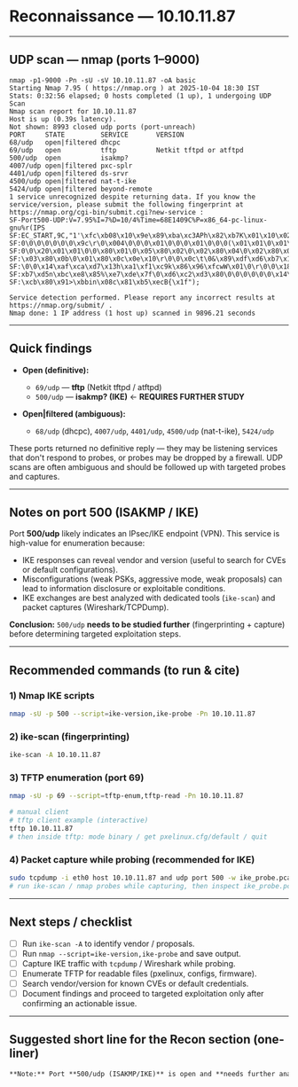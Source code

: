 # Reconnaissance — 10.10.11.87

---

## UDP scan — nmap (ports 1–9000)

```text
nmap -p1-9000 -Pn -sU -sV 10.10.11.87 -oA basic
Starting Nmap 7.95 ( https://nmap.org ) at 2025-10-04 18:30 IST
Stats: 0:32:56 elapsed; 0 hosts completed (1 up), 1 undergoing UDP Scan
Nmap scan report for 10.10.11.87
Host is up (0.39s latency).
Not shown: 8993 closed udp ports (port-unreach)
PORT     STATE         SERVICE       VERSION
68/udp   open|filtered dhcpc
69/udp   open          tftp          Netkit tftpd or atftpd
500/udp  open          isakmp?
4007/udp open|filtered pxc-splr
4401/udp open|filtered ds-srvr
4500/udp open|filtered nat-t-ike
5424/udp open|filtered beyond-remote
1 service unrecognized despite returning data. If you know the service/version, please submit the following fingerprint at https://nmap.org/cgi-bin/submit.cgi?new-service :
SF-Port500-UDP:V=7.95%I=7%D=10/4%Time=68E1409C%P=x86_64-pc-linux-gnu%r(IPS
SF:EC_START,9C,"1'\xfc\xb08\x10\x9e\x89\xba\xc3APh\x82\xb7K\x01\x10\x02\0
SF:0\0\0\0\0\0\0\x9c\r\0\x004\0\0\0\x01\0\0\0\x01\0\0\0(\x01\x01\0\x01\0
SF:0\0\x20\x01\x01\0\0\x80\x01\0\x05\x80\x02\0\x02\x80\x04\0\x02\x80\x03\0
SF:\x03\x80\x0b\0\x01\x80\x0c\x0e\x10\r\0\0\x0c\t\0&\x89\xdf\xd6\xb7\x12\r
SF:\0\0\x14\xaf\xca\xd7\x13h\xa1\xf1\xc9k\x86\x96\xfcwW\x01\0\r\0\0\x18@H
SF:xb7\xd5n\xbc\xe8\x85%\xe7\xde\x7f\0\xd6\xc2\xd3\x80\0\0\0\0\0\0\x14\x90
SF:\xcb\x80\x91>\xbbin\x08c\x81\xb5\xecB{\x1f");

Service detection performed. Please report any incorrect results at https://nmap.org/submit/ .
Nmap done: 1 IP address (1 host up) scanned in 9896.21 seconds
```

---

## Quick findings

* **Open (definitive):**

  * `69/udp` — **tftp** (Netkit tftpd / atftpd)
  * `500/udp` — **isakmp? (IKE)** ← **REQUIRES FURTHER STUDY**

* **Open|filtered (ambiguous):**

  * `68/udp` (dhcpc), `4007/udp`, `4401/udp`, `4500/udp` (nat-t-ike), `5424/udp`

These ports returned no definitive reply — they may be listening services that don't respond to probes, or probes may be dropped by a firewall. UDP scans are often ambiguous and should be followed up with targeted probes and captures.

---

## Notes on port 500 (ISAKMP / IKE)

Port **500/udp** likely indicates an IPsec/IKE endpoint (VPN). This service is high-value for enumeration because:

* IKE responses can reveal vendor and version (useful to search for CVEs or default configurations).
* Misconfigurations (weak PSKs, aggressive mode, weak proposals) can lead to information disclosure or exploitable conditions.
* IKE exchanges are best analyzed with dedicated tools (`ike-scan`) and packet captures (Wireshark/TCPDump).

**Conclusion:** `500/udp` **needs to be studied further** (fingerprinting + capture) before determining targeted exploitation steps.

---

## Recommended commands (to run & cite)

### 1) Nmap IKE scripts

```bash
nmap -sU -p 500 --script=ike-version,ike-probe -Pn 10.10.11.87
```

### 2) ike-scan (fingerprinting)

```bash
ike-scan -A 10.10.11.87
```

### 3) TFTP enumeration (port 69)

```bash
nmap -sU -p 69 --script=tftp-enum,tftp-read -Pn 10.10.11.87

# manual client
# tftp client example (interactive)
tftp 10.10.11.87
# then inside tftp: mode binary / get pxelinux.cfg/default / quit
```

### 4) Packet capture while probing (recommended for IKE)

```bash
sudo tcpdump -i eth0 host 10.10.11.87 and udp port 500 -w ike_probe.pcap
# run ike-scan / nmap probes while capturing, then inspect ike_probe.pcap in Wireshark
```

---

## Next steps / checklist

* [ ] Run `ike-scan -A` to identify vendor / proposals.
* [ ] Run `nmap --script=ike-version,ike-probe` and save output.
* [ ] Capture IKE traffic with `tcpdump` / Wireshark while probing.
* [ ] Enumerate TFTP for readable files (pxelinux, configs, firmware).
* [ ] Search vendor/version for known CVEs or default credentials.
* [ ] Document findings and proceed to targeted exploitation only after confirming an actionable issue.

---

## Suggested short line for the Recon section (one-liner)

```markdown
**Note:** Port **500/udp (ISAKMP/IKE)** is open and **needs further analysis** (use `ike-scan`, `nmap --script=ike-version`, and packet captures).
```
